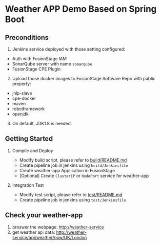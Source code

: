 # Weather APP Demo Based on Spring Boot

## Preconditions

1. Jenkins service deployed with those setting configured:
  - Auth with FusionStage IAM
  - SonarQube server with name ```sonarqube```
  - FusionStage CPE Plugin
2. Upload those docker images to FusionStage Software Repo with public property:
  - jnlp-slave
  - cpe-docker
  - maven
  - robotframework
  - openjdk
3. On default, JDK1.8 is needed.

## Getting Started

1. Compile and Deploy
    - Modify build script, please refer to [build/README.md](build/README.md)
    - Create pipeline job in jenkins using ```build/Jenkinsfile```
    - Create weather-app Application in FusionStage
    - [Optional] Create ```ClusterIP``` or ```NodePort``` service for weather-app
    
2. Integration Test 
    - Modify test script, please refer to [test/README.md](test/README.md)
    - Create pipeline job in jenkins using ```test/Jenkinsfile```

## Check your weather-app

1. broswer the webpage: [http://weather-service](http://weather-service)
2. get weather api data: [http://weather-service/api/weather/now/UK/London](http://weather-service/api/weather/now/UK/London)

